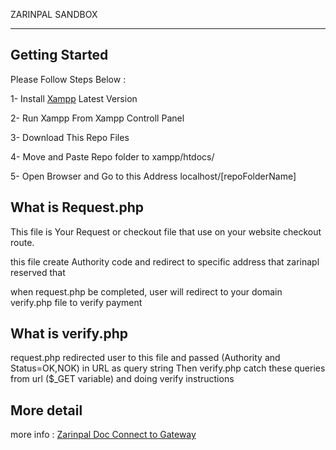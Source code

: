 ZARINPAL SANDBOX

---

## Getting Started

Please Follow Steps Below : <br/>

1- Install <a href="https://www.apachefriends.org/download.html">Xampp</a> Latest Version <br/>

2- Run Xampp From Xampp Controll Panel<br/>

3- Download This Repo Files

4- Move and Paste Repo folder to xampp/htdocs/

5- Open Browser and Go to this Address localhost/[repoFolderName]

## What is Request.php

This file is Your Request or checkout file that use on your website checkout route.

this file create Authority code and redirect to specific address that zarinapl reserved that

when request.php be completed, user will redirect to your domain verify.php file to verify payment

## What is verify.php

request.php redirected user to this file and passed (Authority and Status=OK,NOK) in URL as query string Then verify.php catch these queries from url ($\_GET variable) and doing verify instructions

## More detail

more info : <a href="https://www.zarinpal.com/docs/paymentGateway/connectToGateway.html">Zarinpal Doc Connect to Gateway</a>
